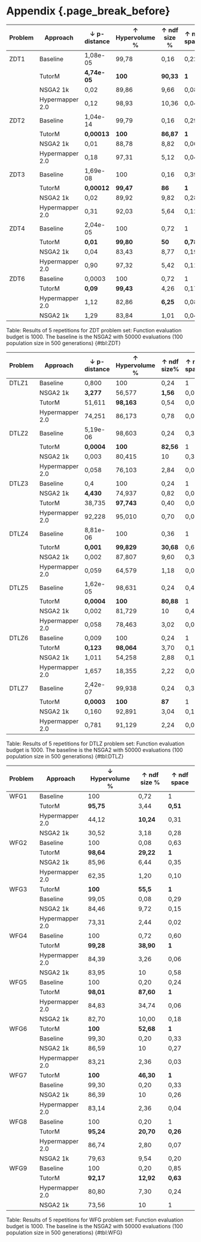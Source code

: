 Appendix {.page_break_before}
==========

| **Problem** 	| **Approach**    	| ↓ **p-distance** 	| ↑ **Hypervolume** \% 	| ↑ **ndf size** \% 	| ↑  **ndf space** 	|
|-------------	|-----------------	|------------------	|----------------------	|-------------------	|------------------	|
| ZDT1        	| Baseline        	| 1,08e-05         	| 99,78                	| 0,16              	| 0,22             	|
|             	| TutorM          	| **4,74e-05**     	| **100**              	| **90,33**         	| **1**            	|
|             	| NSGA2 1k        	| 0,02             	| 89,86                	| 9,66              	| 0,08             	|
|             	| Hypermapper 2.0 	| 0,12             	| 98,93                	| 10,36             	| 0,04             	|
| ZDT2        	| Baseline        	| 1,04e-14         	| 99,79                	| 0,16              	| 0,29             	|
|             	| TutorM          	| **0,00013**      	| **100**              	| **86,87**         	| **1**            	|
|             	| NSGA2 1k        	| 0,01             	| 88,78                	| 8,82              	| 0,06             	|
|             	| Hypermapper 2.0 	| 0,18             	| 97,31                	| 5,12              	| 0,04             	|
| ZDT3        	| Baseline        	| 1,69e-08         	| 100                  	| 0,16              	| 0,39             	|
|             	| TutorM          	| **0,00012**      	| **99,47**            	| **86**            	| **1**            	|
|             	| NSGA2 1k        	| 0,02             	| 89,92                	| 9,82              	| 0,28             	|
|             	| Hypermapper 2.0 	| 0,31             	| 92,03                	| 5,64              	| 0,12             	|
| ZDT4        	| Baseline        	| 2,04e-05         	| 100                  	| 0,72              	| 1                	|
|             	| TutorM          	| **0,01**         	| **99,80**            	| **50**            	| **0,78**         	|
|             	| NSGA2 1k        	| 0,04             	| 83,43                	| 8,77              	| 0,19             	|
|             	| Hypermapper 2.0 	| 0,90             	| 97,32                	| 5,42              	| 0,11             	|
| ZDT6        	| Baseline        	| 0,0003           	| 100                  	| 0,72              	| 1                	|
|             	| TutorM          	| **0,09**         	| **99,43**            	| 4,26              	| 0,17             	|
|             	| Hypermapper 2.0 	| 1,12             	| 82,86                	| **6,25**          	| 0,08             	|
|             	| NSGA2 1k        	| 1,29             	| 83,84                	| 1,01              	| 0,04             	|

Table: Results of 5 repetitions for ZDT problem set: Function evaluation budget is 1000. The baseline is the NSGA2 with 50000 evaluations (100 population size in 500 generations)
{#tbl:ZDT}


| **Problem** 	| **Approach**    	| ↓ **p-distance** 	| ↑ **Hypervolume** \% 	| ↑ **ndf size**\% 	| ↑  **ndf space** 	|
|-------------	|-----------------	|------------------	|----------------------	|------------------	|------------------	|
| DTLZ1       	| Baseline        	| 0,800            	| 100                  	| 0,24             	| 1                	|
|             	| NSGA2 1k        	| **3,277**        	| 56,577               	| **1,56**         	| 0,046            	|
|             	| TutorM          	| 51,611           	| **98,163**           	| 0,54             	| 0,058            	|
|             	| Hypermapper 2.0 	| 74,251           	| 86,173               	| 0,78             	| 0,049            	|
| DTLZ2       	| Baseline        	| 5,19e-06         	| 98,603               	| 0,24             	| 0,39             	|
|             	| TutorM          	| **0,0004**       	| **100**              	| **82,56**        	| 1                	|
|             	| NSGA2 1k        	| 0,003            	| 80,415               	| 10               	| 0,301            	|
|             	| Hypermapper 2.0 	| 0,058            	| 76,103               	| 2,84             	| 0,063            	|
| DTLZ3       	| Baseline        	| 0,4              	| 100                  	| 0,24             	| 1                	|
|             	| NSGA2 1k        	| **4,430**        	| 74,937               	| 0,82             	| 0,037            	|
|             	| TutorM          	| 38,735           	| **97,743**           	| 0,40             	| 0,045            	|
|             	| Hypermapper 2.0 	| 92,228           	| 95,010               	| 0,70             	| 0,047            	|
| DTLZ4       	| Baseline        	| 8,81e-06         	| 100                  	| 0,36             	| 1                	|
|             	| TutorM          	| **0,001**        	| **99,829**           	| **30,68**        	| 0,666            	|
|             	| NSGA2 1k        	| 0,002            	| 87,807               	| 9,60             	| 0,323            	|
|             	| Hypermapper 2.0 	| 0,059            	| 64,579               	| 1,18             	| 0,029            	|
| DTLZ5       	| Baseline        	| 1,62e-05         	| 98,631               	| 0,24             	| 0,486            	|
|             	| TutorM          	| **0,0004**       	| **100**              	| **80,88**        	| 1                	|
|             	| NSGA2 1k        	| 0,002            	| 81,729               	| 10               	| 0,434            	|
|             	| Hypermapper 2.0 	| 0,058            	| 78,463               	| 3,02             	| 0,06             	|
| DTLZ6       	| Baseline        	| 0,009            	| 100                  	| 0,24             	| 1                	|
|             	| TutorM          	| **0,123**       	| **98,064**           	| 3,70             	| 0,142            	|
|             	| NSGA2 1k        	| 1,011            	| 54,258               	| 2,88             	| 0,128            	|
|             	| Hypermapper 2.0 	| 1,657            	| 18,355               	| 2,22             	| 0,084            	|
| DTLZ7       	| Baseline        	| 2,42e-07         	| 99,938               	| 0,24             	| 0,364            	|
|             	| TutorM          	| **0,0003**       	| **100**              	| **87**           	| 1                	|
|             	| NSGA2 1k        	| 0,160            	| 92,891               	| 3,04             	| 0,128            	|
|             	| Hypermapper 2.0 	| 0,781            	| 91,129               	| 2,24             	| 0,081            	|

Table: Results of 5 repetitions for DTLZ problem set: Function evaluation budget is 1000. The baseline is the NSGA2 with 50000 evaluations (100 population size in 500 generations)
{#tbl:DTLZ}

| **Problem** 	| **Approach**    	| ↓ **Hypervolume** \% 	| ↑ **ndf size** \% 	| ↑  **ndf space** 	|
|-------------	|-----------------	|----------------------	|-------------------	|------------------	|
| WFG1        	| Baseline        	| 100                  	| 0,72              	| 1                	|
|             	| TutorM          	| **95,75**            	| 3,44              	| **0,51**         	|
|             	| Hypermapper 2.0 	| 44,12                	| **10,24**         	| 0,31             	|
|             	| NSGA2 1k        	| 30,52                	| 3,18              	| 0,28             	|
| WFG2        	| Baseline        	| 100                  	| 0,08              	| 0,63             	|
|             	| TutorM          	| **98,64**            	| **29,22**         	| **1**            	|
|             	| NSGA2 1k        	| 85,96                	| 6,44              	| 0,35             	|
|             	| Hypermapper 2.0 	| 62,35                	| 1,20              	| 0,10             	|
| WFG3        	| TutorM          	| **100**              	| **55,5**          	| **1**            	|
|             	| Baseline        	| 99,05                	| 0,08              	| 0,29             	|
|             	| NSGA2 1k        	| 84,46                	| 9,72              	| 0,15             	|
|             	| Hypermapper 2.0 	| 73,31                	| 2,44              	| 0,02             	|
| WFG4        	| Baseline        	| 100                  	| 0,72              	| 0,60             	|
|             	| TutorM          	| **99,28**            	| **38,90**         	| **1**            	|
|             	| Hypermapper 2.0 	| 84,39                	| 3,26              	| 0,06             	|
|             	| NSGA2 1k        	| 83,95                	| 10                	| 0,58             	|
| WFG5        	| Baseline        	| 100                  	| 0,20              	| 0,24             	|
|             	| TutorM          	| **98,01**            	| **87,60**         	| **1**            	|
|             	| Hypermapper 2.0 	| 84,83                	| 34,74             	| 0,06             	|
|             	| NSGA2 1k        	| 82,70                	| 10,00             	| 0,18             	|
| WFG6        	| TutorM          	| **100**              	| **52,68**         	| **1**            	|
|             	| Baseline        	| 99,30                	| 0,20              	| 0,33             	|
|             	| NSGA2 1k        	| 86,59                	| 10                	| 0,27             	|
|             	| Hypermapper 2.0 	| 83,21                	| 2,36              	| 0,03             	|
| WFG7        	| TutorM          	| **100**              	| **46,30**         	| **1**            	|
|             	| Baseline        	| 99,30                	| 0,20              	| 0,33             	|
|             	| NSGA2 1k        	| 86,39                	| 10                	| 0,26             	|
|             	| Hypermapper 2.0 	| 83,14                	| 2,36              	| 0,04             	|
| WFG8        	| Baseline        	| 100                  	| 0,20              	| 1                	|
|             	| TutorM          	| **95,24**            	| **20,70**         	| **0,26**         	|
|             	| Hypermapper 2.0 	| 86,74                	| 2,80              	| 0,07             	|
|             	| NSGA2 1k        	| 79,63                	| 9,54              	| 0,20             	|
| WFG9        	| Baseline        	| 100                  	| 0,20              	| 0,85             	|
|             	| TutorM          	| **92,17**            	| **12,92**         	| **0,63**         	|
|             	| Hypermapper 2.0 	| 80,80                	| 7,30              	| 0,24             	|
|             	| NSGA2 1k        	| 73,56                	| 10                	| 1                	|

Table: Results of 5 repetitions for WFG problem set: Function evaluation budget is 1000. The baseline is the NSGA2 with 50000 evaluations (100 population size in 500 generations)
{#tbl:WFG}